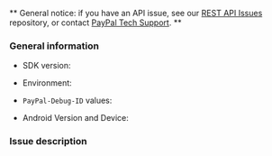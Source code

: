 ** General notice: if you have an API issue, see our [REST API Issues](https://github.com/paypal/PayPal-REST-API-Issues) repository, or contact [PayPal Tech Support](https://developer.paypal.com/support/). **
### General information

<!--- Example: 4.7.2 -->
* SDK version:
<!--- Is this issue in Sandbox or Production? -->
* Environment:
<!--- Report PayPal-Debug-IDs from any logs -->
* `PayPal-Debug-ID` values:
<!--- Example: Motorola Droid Razr Maxx with Android 4.4.2, Samsung S7 with Android 6.0 -->
* Android Version and Device:

### Issue description

<!--- To help us quickly reproduce your issue, include as many details as possible, such as logs, steps to reproduce, and so on.  If the issue reports a new feature, follow the [user story](https://en.wikipedia.org/wiki/User_story) format to clearly describe the use case. -->
